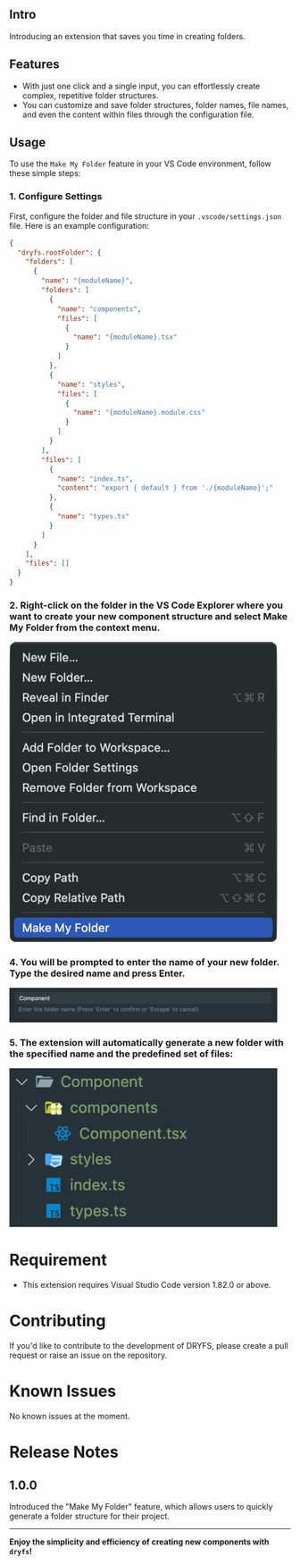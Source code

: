 ## Intro

Introducing an extension that saves you time in creating folders.

## Features

- With just one click and a single input, you can effortlessly create complex, repetitive folder structures.
- You can customize and save folder structures, folder names, file names, and even the content within files through the configuration file.

## Usage

To use the `Make My Folder` feature in your VS Code environment, follow these simple steps:

### 1. **Configure Settings**

First, configure the folder and file structure in your `.vscode/settings.json` file. Here is an example configuration:

```json
{
  "dryfs.rootFolder": {
    "folders": [
      {
        "name": "{moduleName}",
        "folders": [
          {
            "name": "components",
            "files": [
              {
                "name": "{moduleName}.tsx"
              }
            ]
          },
          {
            "name": "styles",
            "files": [
              {
                "name": "{moduleName}.module.css"
              }
            ]
          }
        ],
        "files": [
          {
            "name": "index.ts",
            "content": "export { default } from './{moduleName}';"
          },
          {
            "name": "types.ts"
          }
        ]
      }
    ],
    "files": []
  }
}
```

### 2. **Right-click** on the folder in the VS Code Explorer where you want to create your new component structure and select **Make My Folder** from the context menu.

<!-- ![usage_1](/images/usage_1.png) -->

<img src="/images/usage_1.png" alt="usage_1" width="480" />

### 4. You will be prompted to enter the **name of your new folder**. Type the desired name and press **Enter**.

<!-- ![usage_2](/images/usage_2.png) -->
<img src="/images/usage_2.png" alt="usage_2" width="480" />

### 5. The extension will automatically generate a new folder with the specified name and the predefined set of files:

<img src="/images/usage_3.png" alt="usage_3" width="480" />

# Requirement

- This extension requires Visual Studio Code version 1.82.0 or above.

# Contributing

If you'd like to contribute to the development of DRYFS, please create a pull request or raise an issue on the repository.

# Known Issues

No known issues at the moment.

# Release Notes

## 1.0.0

Introduced the "Make My Folder" feature, which allows users to quickly generate a folder structure for their project.

---

**Enjoy the simplicity and efficiency of creating new components with `dryfs`!**
